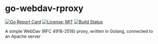 # go-webdav-rproxy

[![Go Report Card](https://goreportcard.com/badge/github.com/mourtisma/go-webdav-rproxy)](https://goreportcard.com/report/github.com/mourtisma/go-webdav-rproxy)
[![License: MIT](https://img.shields.io/badge/License-MIT-yellow.svg)](https://opensource.org/licenses/MIT)
[![Build Status](https://travis-ci.com/mourtisma/go-webdav-rproxy.svg?branch=master)](https://travis-ci.com/mourtisma/go-webdav-rproxy)

A simple WebDav (RFC 4918-2518) proxy, written in Golang, connected to an Apache server